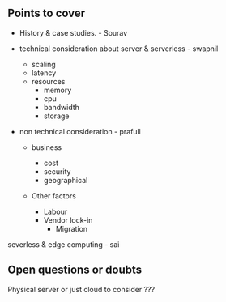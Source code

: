 ## Points to cover

- History & case studies. - Sourav

- technical consideration about server & serverless - swapnil

  - scaling
  - latency
  - resources
    - memory
    - cpu
    - bandwidth
    - storage

- non technical consideration - prafull

  - business

    - cost
    - security
    - geographical

  - Other factors

    - Labour
    - Vendor lock-in
      - Migration

severless & edge computing - sai

## Open questions or doubts

Physical server or just cloud to consider ???
